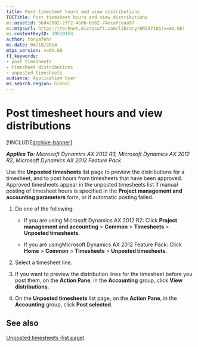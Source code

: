 ```yaml
---
title: Post timesheet hours and view distributions
TOCTitle: Post timesheet hours and view distributions
ms:assetid: 5bd42802-2ff2-4b8b-b162-74ecafceaa97
ms:mtpsurl: https://technet.microsoft.com/library/Hh597105(v=AX.60)
ms:contentKeyID: 39519153
author: tonyafehr
ms.date: 04/18/2014
mtps_version: v=AX.60
f1_keywords:
- post timesheets
- timesheet distributions
- unposted timesheets
audience: Application User
ms.search.region: Global
---
```


# Post timesheet hours and view distributions 


[!INCLUDE[archive-banner](includes/archive-banner.md)]


_**Applies To:** Microsoft Dynamics AX 2012 R3, Microsoft Dynamics AX 2012 R2, Microsoft Dynamics AX 2012 Feature Pack_

Use the **Unposted timesheets** list page to preview the distributions for a timesheet, and to post hours from timesheets that have been approved. Approved timesheets appear in the unposted timesheets list if manual posting of timesheet hours is specified in the **Project management and accounting parameters** form, or if automatic posting failed.

1.  Do one of the following:
    
      - If you are using Microsoft Dynamics AX 2012 R2: Click **Project management and accounting** \> **Common** \> **Timesheets** \> **Unposted timesheets**.
    
      - If you are usingMicrosoft Dynamics AX 2012 Feature Pack: Click **Home** \> **Common** \> **Timesheets** \> **Unposted timesheets**.

2.  Select a timesheet line.

3.  If you want to preview the distribution lines for the timesheet before you post them, on the **Action Pane**, in the **Accounting** group, click **View distributions**.

4.  On the **Unposted timesheets** list page, on the **Action Pane**, in the **Accounting** group, click **Post selected**.

## See also

[Unposted timesheets (list page)](https://technet.microsoft.com/library/hh597166\(v=ax.60\))

  


